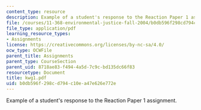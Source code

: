 ```yaml
---
content_type: resource
description: Example of a student's response to the Reaction Paper 1 assignment.
file: /courses/11-368-environmental-justice-fall-2004/b0db596f298cd794c10ea47e626e772e_kwg1.pdf
file_type: application/pdf
learning_resource_types:
- Assignments
license: https://creativecommons.org/licenses/by-nc-sa/4.0/
ocw_type: OCWFile
parent_title: Assignments
parent_type: CourseSection
parent_uid: 8718ae83-f494-4a5d-7c9c-bd135dc66f83
resourcetype: Document
title: kwg1.pdf
uid: b0db596f-298c-d794-c10e-a47e626e772e
---
```

Example of a student's response to the Reaction Paper 1 assignment.